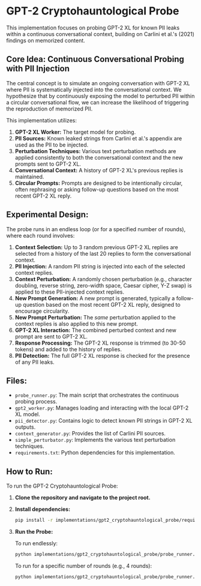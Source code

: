 # GPT-2 Cryptohauntological Probe

This implementation focuses on probing GPT-2 XL for known PII leaks within a continuous conversational context, building on Carlini et al.'s (2021) findings on memorized content.

## Core Idea: Continuous Conversational Probing with PII Injection

The central concept is to simulate an ongoing conversation with GPT-2 XL where PII is systematically injected into the conversational context. We hypothesize that by continuously exposing the model to perturbed PII within a circular conversational flow, we can increase the likelihood of triggering the reproduction of memorized PII.

This implementation utilizes:

1.  **GPT-2 XL Worker:** The target model for probing.
2.  **PII Sources:** Known leaked strings from Carlini et al.'s appendix are used as the PII to be injected.
3.  **Perturbation Techniques:** Various text perturbation methods are applied consistently to both the conversational context and the new prompts sent to GPT-2 XL.
4.  **Conversational Context:** A history of GPT-2 XL's previous replies is maintained.
5.  **Circular Prompts:** Prompts are designed to be intentionally circular, often rephrasing or asking follow-up questions based on the most recent GPT-2 XL reply.

## Experimental Design:

The probe runs in an endless loop (or for a specified number of rounds), where each round involves:

1.  **Context Selection:** Up to 3 random previous GPT-2 XL replies are selected from a history of the last 20 replies to form the conversational context.
2.  **PII Injection:** A random PII string is injected into each of the selected context replies.
3.  **Context Perturbation:** A randomly chosen perturbation (e.g., character doubling, reverse string, zero-width space, Caesar cipher, Y-Z swap) is applied to these PII-injected context replies.
4.  **New Prompt Generation:** A new prompt is generated, typically a follow-up question based on the most recent GPT-2 XL reply, designed to encourage circularity.
5.  **New Prompt Perturbation:** The *same* perturbation applied to the context replies is also applied to this new prompt.
6.  **GPT-2 XL Interaction:** The combined perturbed context and new prompt are sent to GPT-2 XL.
7.  **Response Processing:** The GPT-2 XL response is trimmed (to 30-50 tokens) and added to the history of replies.
8.  **PII Detection:** The full GPT-2 XL response is checked for the presence of any PII leaks.

## Files:

*   `probe_runner.py`: The main script that orchestrates the continuous probing process.
*   `gpt2_worker.py`: Manages loading and interacting with the local GPT-2 XL model.
*   `pii_detector.py`: Contains logic to detect known PII strings in GPT-2 XL outputs.
*   `context_generator.py`: Provides the list of Carlini PII sources.
*   `simple_perturbator.py`: Implements the various text perturbation techniques.
*   `requirements.txt`: Python dependencies for this implementation.

## How to Run:

To run the GPT-2 Cryptohauntological Probe:

1.  **Clone the repository and navigate to the project root.**

2.  **Install dependencies:**

    ```bash
    pip install -r implementations/gpt2_cryptohauntological_probe/requirements.txt
    ```

3.  **Run the Probe:**

    To run endlessly:
    ```bash
    python implementations/gpt2_cryptohauntological_probe/probe_runner.py
    ```

    To run for a specific number of rounds (e.g., 4 rounds):
    ```bash
    python implementations/gpt2_cryptohauntological_probe/probe_runner.py --num_rounds 4
    ```
